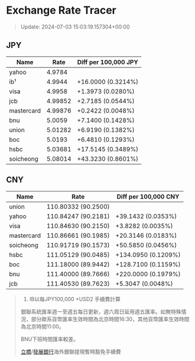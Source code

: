 # Exchange Rate Tracer

> Update: 2024-07-03 15:03:19.157304+00:00

## JPY

| Name       |    Rate | Diff per 100,000 JPY   |
|------------|---------|------------------------|
| yahoo      | 4.9784  |                        |
| ib¹        | 4.9944  | +16.0000 (0.3214%)     |
| visa       | 4.9958  | +1.3973 (0.0280%)      |
| jcb        | 4.99852 | +2.7185 (0.0544%)      |
| mastercard | 4.99876 | +0.2422 (0.0048%)      |
| bnu        | 5.0059  | +7.1400 (0.1428%)      |
| union      | 5.01282 | +6.9190 (0.1382%)      |
| boc        | 5.0193  | +6.4810 (0.1293%)      |
| hsbc       | 5.03681 | +17.5145 (0.3489%)     |
| soicheong  | 5.08014 | +43.3230 (0.8601%)     |

## CNY

| Name       | Rate                | Diff per 100,000 CNY   |
|------------|---------------------|------------------------|
| union      | 110.80332	(90.2500) |                        |
| yahoo      | 110.84247	(90.2181) | +39.1432 (0.0353%)     |
| visa       | 110.84630	(90.2150) | +3.8282 (0.0035%)      |
| mastercard | 110.86661	(90.1985) | +20.3146 (0.0183%)     |
| soicheong  | 110.91719	(90.1573) | +50.5850 (0.0456%)     |
| hsbc       | 111.05129	(90.0485) | +134.0950 (0.1209%)    |
| boc        | 111.18000	(89.9442) | +128.7100 (0.1159%)    |
| bnu        | 111.40000	(89.7666) | +220.0000 (0.1979%)    |
| jcb        | 111.40530	(89.7623) | +5.3047 (0.0048%)      |


> 1. IB以每JPY100,000 +USD2 手續費計算
>
> 銀聯系統匯率週一至週五每日更新，週六周日延用週五匯率。如無特殊情況，部分歐系貨幣匯率生效時間為北京時間16:30，其他貨幣匯率生效時間為北京時間11:00。
>
> BNU下班時間匯率較差。
>
> [立橋](https://www.wlbank.com.mo/uploads/ueditor/file/20181211/1544536513900230.pdf)/[發展銀行](https://www.mdb.com.mo/Service_Charges_20230728.pdf)海外銀聯提現暫時豁免手續費


